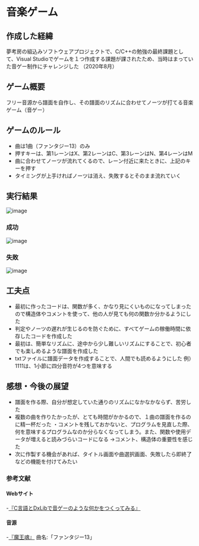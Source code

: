 # 音楽ゲーム
## 作成した経緯
夢考房の組込みソフトウェアプロジェクトで、C/C++の勉強の最終課題として、Visual Studioでゲームを１つ作成する課題が課されたため、当時はまっていた音ゲー制作にチャレンジした
（2020年8月）

## ゲーム概要
フリー音源から譜面を自作し、その譜面のリズムに合わせてノーツが打てる音楽ゲーム（音ゲー）

## ゲームのルール
- 曲は1曲（ファンタジー13）のみ
- 押すキーは、第1レーンはX、第2レーンはC、第3レーンはN、第4レーンはM
- 曲に合わせてノーツが流れてくるので、レーン付近に来たときに、上記のキーを押す
- タイミングが上手ければノーツは消え、失敗するとそのまま流れていく

## 実行結果
![image](https://user-images.githubusercontent.com/95011869/222024426-c3274fbf-4fd4-4d38-bf34-e2d0b7949fd4.png)

### 成功
![image](https://user-images.githubusercontent.com/95011869/222024547-2af5b932-a242-4237-9d79-4d2b840969b4.png)

### 失敗
![image](https://user-images.githubusercontent.com/95011869/222024585-8a3f4c11-1215-4a4a-bcb0-f1c730bd48ab.png)

## 工夫点
- 最初に作ったコードは、関数が多く、かなり見にくいものになってしまったので構造体やコメントを使って、他の人が見ても何の関数か分かるようにした
- 判定やノーツの遅れが生じるのを防ぐために、すべてゲームの稼働時間に依存したコードを作成した
- 最初は、簡単なリズムに、途中から少し難しいリズムにすることで、初心者でも楽しめるような譜面を作成した
- txtファイルに譜面データを作成することで、人間でも読めるようにした
例）1111は、1小節に四分音符が4つを意味する

## 感想・今後の展望
- 譜面を作る際、自分が想定していた通りのリズムになかなかならず、苦労した
- 複数の曲を作りたかったが、とても時間がかかるので、１曲の譜面を作るのに精一杯だった
・コメントを残しておかないと、プログラムを見直した際、何を意味するプログラムなのか分らなくなってしまう。また、関数や使用データが増えると読みづらいコードになる
→コメント、構造体の重要性を感じた
- 次に作製する機会があれば、タイトル画面や曲選択画面、失敗したら即終了などの機能を付けてみたい

### 参考文献
#### Webサイト
-[『C言語とDxLibで音ゲーのような何かをつくってみる』](https://iconcreator.hatenablog.com/entry/2018/12/27/235450)
#### 音源
-[『魔王魂』](https://maoudamashii.jokersounds.com/)
曲名:「ファンタジー13」
